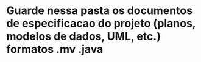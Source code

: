 # Guarde nessa pasta os documentos de especificacao do projeto (planos, modelos de dados, UML, etc.) formatos .mv .java 